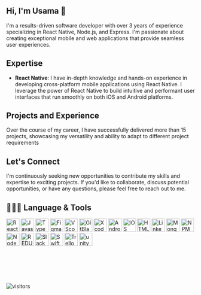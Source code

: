 ## Hi, I'm Usama 👋

I'm a results-driven software developer with over 3 years of experience specializing in React Native, Node.js, and Express. I'm passionate about creating exceptional mobile and web applications that provide seamless user experiences.

## Expertise

- **React Native**: I have in-depth knowledge and hands-on experience in developing cross-platform mobile applications using React Native. I leverage the power of React Native to build intuitive and performant user interfaces that run smoothly on both iOS and Android platforms.


## Projects and Experience

Over the course of my career, I have successfully delivered more than 15 projects, showcasing my versatility and ability to adapt to different project requirements

<!-- - [Project 1]: Developed a feature-rich e-commerce mobile app using React Native, integrating payment gateways, product catalogs, and user authentication. Implemented smooth navigation, optimized performance, and ensured a delightful shopping experience.

- [Project 2]: Built a real-time chat application using React Native and Node.js, allowing users to engage in instant messaging with individual or group conversations. Implemented end-to-end encryption for secure communication and integrated push notifications for timely updates.

- [Project 3]: Created a web-based dashboard using React Native and Express, providing administrators with real-time analytics, user management functionalities, and data visualization. Ensured responsiveness and a user-friendly interface for seamless data exploration.
 -->
## Let's Connect

I'm continuously seeking new opportunities to contribute my skills and expertise to exciting projects. If you'd like to collaborate, discuss potential opportunities, or have any questions, please feel free to reach out to me.

<!-- You can contact me via [mention preferred contact method]. Let's connect and create something amazing together! -->

<!--<img align="right" alt="GIF" src="https://media.giphy.com/media/umYMU8G2ixG5mJBDo5/giphy.gif" width="400" height="320" /> -->

## 🧑🏻‍💻 Language & Tools
<p>
<img src="https://cdn.jsdelivr.net/gh/devicons/devicon/icons/react/react-original-wordmark.svg"  alt="React" height="35" width="35"/>
<img src="https://cdn.jsdelivr.net/gh/devicons/devicon/icons/javascript/javascript-original.svg" alt="Javascript" height="35" width="35"/>
<img src="https://cdn.jsdelivr.net/gh/devicons/devicon/icons/typescript/typescript-original.svg" alt="Typescript" height="35" width="35"/>
<img src="https://cdn.jsdelivr.net/gh/devicons/devicon/icons/figma/figma-original.svg" alt="Figma" height="35" width="35"/>
<img src="https://cdn.jsdelivr.net/gh/devicons/devicon/icons/vscode/vscode-original.svg" alt="VScode" height="35" width="35" />
<img src="https://cdn.jsdelivr.net/gh/devicons/devicon/icons/git/git-original.svg" alt="GitBlame" height="35" width="35"/>
<img src="https://cdn.jsdelivr.net/gh/devicons/devicon/icons/xcode/xcode-original.svg"  alt="Xcode" height="35" width="35"/>
<img src="https://cdn.jsdelivr.net/gh/devicons/devicon/icons/android/android-original.svg"  alt="Android" height="35" width="35" />
<img src="https://cdn.jsdelivr.net/gh/devicons/devicon/icons/apple/apple-original.svg"  alt="IOS" height="35" width="35"/>
<img src="https://cdn.jsdelivr.net/gh/devicons/devicon/icons/html5/html5-original.svg" alt="HTML" height="35" width="35"/>
<img src="https://cdn.jsdelivr.net/gh/devicons/devicon/icons/linkedin/linkedin-original.svg" alt="Linkedin" height="35" width="35"/>
<img src="https://cdn.jsdelivr.net/gh/devicons/devicon/icons/mongodb/mongodb-original.svg" alt="Mongodb" height="35" width="35"/>
<img src="https://cdn.jsdelivr.net/gh/devicons/devicon/icons/npm/npm-original-wordmark.svg" alt="NPM" height="35" width="35"/>
<img src="https://cdn.jsdelivr.net/gh/devicons/devicon/icons/nodejs/nodejs-plain-wordmark.svg" alt="NodeJS" height="35" width="35"/>
<img src="https://cdn.jsdelivr.net/gh/devicons/devicon/icons/redux/redux-original.svg" alt="REDUX" height="35" width="35"/>
<img src="https://cdn.jsdelivr.net/gh/devicons/devicon/icons/slack/slack-original.svg" alt="Slack" height="35" width="35"/>
<img src="https://cdn.jsdelivr.net/gh/devicons/devicon/icons/swift/swift-original.svg"  alt="Swift" height="35" width="35"/>
<img src="https://cdn.jsdelivr.net/gh/devicons/devicon/icons/trello/trello-plain.svg"  alt="Trello" height="35" width="35"/>
<img src="https://cdn.jsdelivr.net/gh/devicons/devicon/icons/unity/unity-original.svg" alt="unity" height="35" width="35" />
</p>

<br>
<br>
<br>
<br>


![visitors](https://visitor-badge.glitch.me/badge?page_id=OxamaHxn.OxamaHxn&left_color=green&right_color=red)



